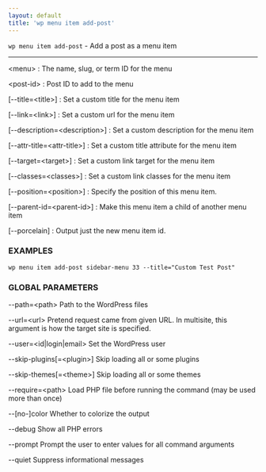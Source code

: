 ```yaml
---
layout: default
title: 'wp menu item add-post'
---
```


`wp menu item add-post` - Add a post as a menu item

<hr />

&lt;menu&gt;
: The name, slug, or term ID for the menu

&lt;post-id&gt;
: Post ID to add to the menu

[\--title=&lt;title&gt;]
: Set a custom title for the menu item

[\--link=&lt;link&gt;]
: Set a custom url for the menu item

[\--description=&lt;description&gt;]
: Set a custom description for the menu item

[\--attr-title=&lt;attr-title&gt;]
: Set a custom title attribute for the menu item

[\--target=&lt;target&gt;]
: Set a custom link target for the menu item

[\--classes=&lt;classes&gt;]
: Set a custom link classes for the menu item

[\--position=&lt;position&gt;]
: Specify the position of this menu item.

[\--parent-id=&lt;parent-id&gt;]
: Make this menu item a child of another menu item

[\--porcelain]
: Output just the new menu item id.

### EXAMPLES

    wp menu item add-post sidebar-menu 33 --title="Custom Test Post"

### GLOBAL PARAMETERS

  \--path=&lt;path&gt;
      Path to the WordPress files

  \--url=&lt;url&gt;
      Pretend request came from given URL. In multisite, this argument is how the target site is specified.

  \--user=&lt;id|login|email&gt;
      Set the WordPress user

  \--skip-plugins[=&lt;plugin&gt;]
      Skip loading all or some plugins

  \--skip-themes[=&lt;theme&gt;]
      Skip loading all or some themes

  \--require=&lt;path&gt;
      Load PHP file before running the command (may be used more than once)

  \--[no-]color
      Whether to colorize the output

  \--debug
      Show all PHP errors

  \--prompt
      Prompt the user to enter values for all command arguments

  \--quiet
      Suppress informational messages



